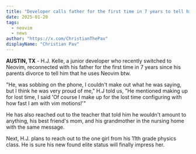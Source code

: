 ```yaml
---
title: "Developer calls father for the first time in 7 years to tell him that he uses Neovim"
date: 2025-01-20
tags: 
  - neovim
  - news
author: "https://x.com/ChristianThePav"
displayName: "Christian Pav"
---
```


**AUSTIN, TX** - H.J. Kelle, a junior developer who recently switched to Neovim, reconnected with his father for the first time in 7 years since his parents divorce to tell him that he uses Neovim btw.

"He, was sobbing on the phone, I couldn't make out what he was saying, but I think he was very proud of me," H.J told us, "He mentioned making up for lost time, I said 'Of course I make up for the lost time configuring with how fast I am with vim motions!'"

He has also reached out to the teacher that told him he wouldn't amount to anything, his best friend's mom, and his grandmother in the nursing home with the same message.

Next, H.J. plans to reach out to the one girl from his 11th grade physics class. He is sure his new found elite status will finally impress her.
